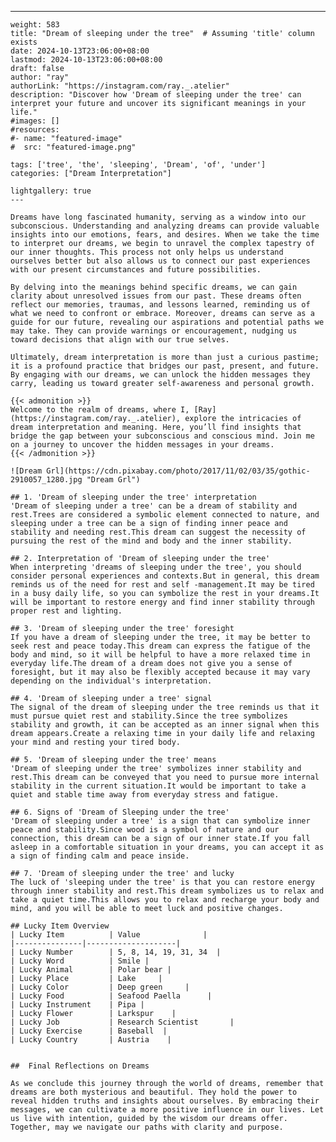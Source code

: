 ---
    weight: 583
    title: "Dream of sleeping under the tree"  # Assuming 'title' column exists
    date: 2024-10-13T23:06:00+08:00
    lastmod: 2024-10-13T23:06:00+08:00
    draft: false
    author: "ray"
    authorLink: "https://instagram.com/ray._.atelier"
    description: "Discover how 'Dream of sleeping under the tree' can interpret your future and uncover its significant meanings in your life."
    #images: []
    #resources:
    #- name: "featured-image"
    #  src: "featured-image.png"
    
    tags: ['tree', 'the', 'sleeping', 'Dream', 'of', 'under']
    categories: ["Dream Interpretation"]
    
    lightgallery: true
    ---
    
    Dreams have long fascinated humanity, serving as a window into our subconscious. Understanding and analyzing dreams can provide valuable insights into our emotions, fears, and desires. When we take the time to interpret our dreams, we begin to unravel the complex tapestry of our inner thoughts. This process not only helps us understand ourselves better but also allows us to connect our past experiences with our present circumstances and future possibilities.
    
    By delving into the meanings behind specific dreams, we can gain clarity about unresolved issues from our past. These dreams often reflect our memories, traumas, and lessons learned, reminding us of what we need to confront or embrace. Moreover, dreams can serve as a guide for our future, revealing our aspirations and potential paths we may take. They can provide warnings or encouragement, nudging us toward decisions that align with our true selves.
    
    Ultimately, dream interpretation is more than just a curious pastime; it is a profound practice that bridges our past, present, and future. By engaging with our dreams, we can unlock the hidden messages they carry, leading us toward greater self-awareness and personal growth.
    
    {{< admonition >}}
    Welcome to the realm of dreams, where I, [Ray](https://instagram.com/ray._.atelier), explore the intricacies of dream interpretation and meaning. Here, you’ll find insights that bridge the gap between your subconscious and conscious mind. Join me on a journey to uncover the hidden messages in your dreams.
    {{< /admonition >}}
    
    ![Dream Grl](https://cdn.pixabay.com/photo/2017/11/02/03/35/gothic-2910057_1280.jpg "Dream Grl")
    
    ## 1. 'Dream of sleeping under the tree' interpretation
    'Dream of sleeping under a tree' can be a dream of stability and rest.Trees are considered a symbolic element connected to nature, and sleeping under a tree can be a sign of finding inner peace and stability and needing rest.This dream can suggest the necessity of pursuing the rest of the mind and body and the inner stability.
    
    ## 2. Interpretation of 'Dream of sleeping under the tree'
    When interpreting 'dreams of sleeping under the tree', you should consider personal experiences and contexts.But in general, this dream reminds us of the need for rest and self -management.It may be tired in a busy daily life, so you can symbolize the rest in your dreams.It will be important to restore energy and find inner stability through proper rest and lighting.
    
    ## 3. 'Dream of sleeping under the tree' foresight
    If you have a dream of sleeping under the tree, it may be better to seek rest and peace today.This dream can express the fatigue of the body and mind, so it will be helpful to have a more relaxed time in everyday life.The dream of a dream does not give you a sense of foresight, but it may also be flexibly accepted because it may vary depending on the individual's interpretation.
    
    ## 4. 'Dream of sleeping under a tree' signal
    The signal of the dream of sleeping under the tree reminds us that it must pursue quiet rest and stability.Since the tree symbolizes stability and growth, it can be accepted as an inner signal when this dream appears.Create a relaxing time in your daily life and relaxing your mind and resting your tired body.
    
    ## 5. 'Dream of sleeping under the tree' means
    'Dream of sleeping under the tree' symbolizes inner stability and rest.This dream can be conveyed that you need to pursue more internal stability in the current situation.It would be important to take a quiet and stable time away from everyday stress and fatigue.
    
    ## 6. Signs of 'Dream of Sleeping under the tree'
    'Dream of sleeping under a tree' is a sign that can symbolize inner peace and stability.Since wood is a symbol of nature and our connection, this dream can be a sign of our inner state.If you fall asleep in a comfortable situation in your dreams, you can accept it as a sign of finding calm and peace inside.
    
    ## 7. 'Dream of sleeping under the tree' and lucky
    The luck of 'sleeping under the tree' is that you can restore energy through inner stability and rest.This dream symbolizes us to relax and take a quiet time.This allows you to relax and recharge your body and mind, and you will be able to meet luck and positive changes.
    
    ## Lucky Item Overview
    | Lucky Item          | Value              |
    |---------------|--------------------|
    | Lucky Number        | 5, 8, 14, 19, 31, 34  |
    | Lucky Word          | Smile |
    | Lucky Animal        | Polar bear |
    | Lucky Place         | Lake     |
    | Lucky Color         | Deep green     |
    | Lucky Food          | Seafood Paella      |
    | Lucky Instrument    | Pipa |
    | Lucky Flower        | Larkspur    |
    | Lucky Job           | Research Scientist       |
    | Lucky Exercise      | Baseball  |
    | Lucky Country       | Austria    |
    
    
    ##  Final Reflections on Dreams
    
    As we conclude this journey through the world of dreams, remember that dreams are both mysterious and beautiful. They hold the power to reveal hidden truths and insights about ourselves. By embracing their messages, we can cultivate a more positive influence in our lives. Let us live with intention, guided by the wisdom our dreams offer. Together, may we navigate our paths with clarity and purpose.
    
